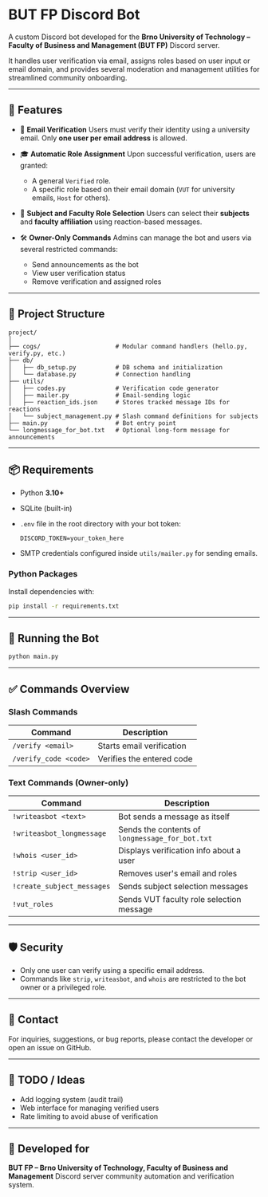 # BUT FP Discord Bot

A custom Discord bot developed for the **Brno University of Technology – Faculty of Business and Management (BUT FP)** Discord server.

It handles user verification via email, assigns roles based on user input or email domain, and provides several moderation and management utilities for streamlined community onboarding.

---

## 📌 Features

* 🔐 **Email Verification**
  Users must verify their identity using a university email. Only **one user per email address** is allowed.

* 🎓 **Automatic Role Assignment**
  Upon successful verification, users are granted:

  * A general `Verified` role.
  * A specific role based on their email domain (`VUT` for university emails, `Host` for others).

* 📘 **Subject and Faculty Role Selection**
  Users can select their **subjects** and **faculty affiliation** using reaction-based messages.

* 🛠️ **Owner-Only Commands**
  Admins can manage the bot and users via several restricted commands:

  * Send announcements as the bot
  * View user verification status
  * Remove verification and assigned roles

---

## 🧩 Project Structure

```
project/
│
├── cogs/                     # Modular command handlers (hello.py, verify.py, etc.)
├── db/
│   ├── db_setup.py           # DB schema and initialization
│   └── database.py           # Connection handling
├── utils/
│   ├── codes.py              # Verification code generator
│   ├── mailer.py             # Email-sending logic
│   ├── reaction_ids.json     # Stores tracked message IDs for reactions
│   └── subject_management.py # Slash command definitions for subjects
├── main.py                   # Bot entry point
└── longmessage_for_bot.txt   # Optional long-form message for announcements
```

---

## 📦 Requirements

* Python **3.10+**
* SQLite (built-in)
* `.env` file in the root directory with your bot token:

  ```env
  DISCORD_TOKEN=your_token_here
  ```
* SMTP credentials configured inside `utils/mailer.py` for sending emails.

### Python Packages

Install dependencies with:

```bash
pip install -r requirements.txt
```

---

## 🚀 Running the Bot

```bash
python main.py
```

---

## ✅ Commands Overview

### Slash Commands

| Command               | Description               |
| --------------------- | ------------------------- |
| `/verify <email>`     | Starts email verification |
| `/verify_code <code>` | Verifies the entered code |

### Text Commands (Owner-only)

| Command                    | Description                                     |
| -------------------------- | ----------------------------------------------- |
| `!writeasbot <text>`       | Bot sends a message as itself                   |
| `!writeasbot_longmessage`  | Sends the contents of `longmessage_for_bot.txt` |
| `!whois <user_id>`         | Displays verification info about a user         |
| `!strip <user_id>`         | Removes user's email and roles                  |
| `!create_subject_messages` | Sends subject selection messages                |
| `!vut_roles`               | Sends VUT faculty role selection message        |

---

## 🛡️ Security

* Only one user can verify using a specific email address.
* Commands like `strip`, `writeasbot`, and `whois` are restricted to the bot owner or a privileged role.

---

## 📩 Contact

For inquiries, suggestions, or bug reports, please contact the developer or open an issue on GitHub.

---

## 🧪 TODO / Ideas

* Add logging system (audit trail)
* Web interface for managing verified users
* Rate limiting to avoid abuse of verification

---

## 🏫 Developed for

**BUT FP – Brno University of Technology, Faculty of Business and Management**
Discord server community automation and verification system.
